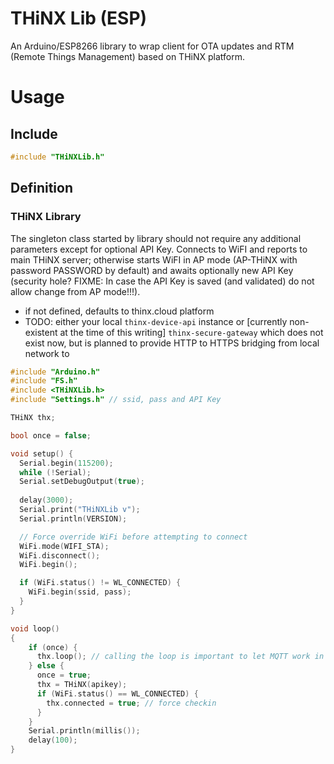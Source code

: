 # THiNX Lib (ESP)

An Arduino/ESP8266 library to wrap client for OTA updates and RTM (Remote Things Management) based on THiNX platform.

# Usage
## Include

```c
#include "THiNXLib.h"
```

## Definition
### THiNX Library

The singleton class started by library should not require any additional parameters except for optional API Key.
Connects to WiFI and reports to main THiNX server; otherwise starts WiFI in AP mode (AP-THiNX with password PASSWORD by default)
and awaits optionally new API Key (security hole? FIXME: In case the API Key is saved (and validated) do not allow change from AP mode!!!).

* if not defined, defaults to thinx.cloud platform
* TODO: either your local `thinx-device-api` instance or [currently non-existent at the time of this writing] `thinx-secure-gateway` which does not exist now, but is planned to provide HTTP to HTTPS bridging from local network to

```c
#include "Arduino.h"
#include "FS.h"
#include <THiNXLib.h>
#include "Settings.h" // ssid, pass and API Key

THiNX thx;

bool once = false;

void setup() {
  Serial.begin(115200);
  while (!Serial);
  Serial.setDebugOutput(true);
  
  delay(3000);
  Serial.print("THiNXLib v");
  Serial.println(VERSION);

  // Force override WiFi before attempting to connect
  WiFi.mode(WIFI_STA);
  WiFi.disconnect();
  WiFi.begin();

  if (WiFi.status() != WL_CONNECTED) {
    WiFi.begin(ssid, pass);
  }
}

void loop()
{
    if (once) {
      thx.loop(); // calling the loop is important to let MQTT work in background
    } else {
      once = true;
      thx = THiNX(apikey);
      if (WiFi.status() == WL_CONNECTED) {
        thx.connected = true; // force checkin
      }
    }
    Serial.println(millis());
    delay(100);
}
```
